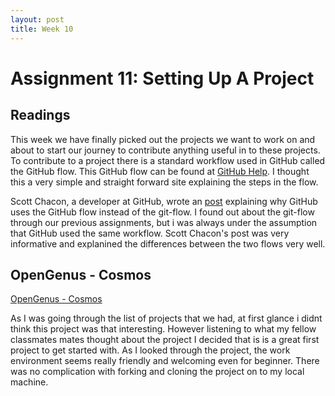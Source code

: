 ```yaml
---
layout: post
title: Week 10
---
```

# Assignment 11: Setting Up A Project

## Readings

This week we have finally picked out the projects we want to work on and about to start our journey to contribute anything useful in to these projects. To contribute to a project there is a standard workflow used in GitHub called the GitHub flow. This GitHub flow can be found at [GitHub Help](https://help.github.com/articles/github-flow/). I thought this a very simple and straight forward site explaining the steps in the flow. 

Scott Chacon, a developer at GitHub, wrote an [post](http://scottchacon.com/2011/08/31/github-flow.html) explaining why GitHub uses the GitHub flow instead of the git-flow. I found out about the git-flow through our previous assignments, but i was always under the assumption that GitHub used the same workflow. Scott Chacon's post was very informative and explanined the differences between the two flows very well.

## OpenGenus - Cosmos

[OpenGenus - Cosmos](https://github.com/OpenGenus/cosmos)

As I was going through the list of projects that we had, at first glance i didnt think this project was that interesting. However listening to what my fellow classmates mates thought about the project I decided that is is a great first project to get started with. As I looked through the project, the work environment seems really friendly and welcoming even for beginner. There was no complication with forking and cloning the project on to my local machine. 
